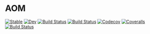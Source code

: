 # AOM

[![Stable](https://img.shields.io/badge/docs-stable-blue.svg)](https://DarioSarra.github.io/AOM.jl/stable)
[![Dev](https://img.shields.io/badge/docs-dev-blue.svg)](https://DarioSarra.github.io/AOM.jl/dev)
[![Build Status](https://travis-ci.com/DarioSarra/AOM.jl.svg?branch=master)](https://travis-ci.com/DarioSarra/AOM.jl)
[![Build Status](https://ci.appveyor.com/api/projects/status/github/DarioSarra/AOM.jl?svg=true)](https://ci.appveyor.com/project/DarioSarra/AOM-jl)
[![Codecov](https://codecov.io/gh/DarioSarra/AOM.jl/branch/master/graph/badge.svg)](https://codecov.io/gh/DarioSarra/AOM.jl)
[![Coveralls](https://coveralls.io/repos/github/DarioSarra/AOM.jl/badge.svg?branch=master)](https://coveralls.io/github/DarioSarra/AOM.jl?branch=master)
[![Build Status](https://api.cirrus-ci.com/github/DarioSarra/AOM.jl.svg)](https://cirrus-ci.com/github/DarioSarra/AOM.jl)
